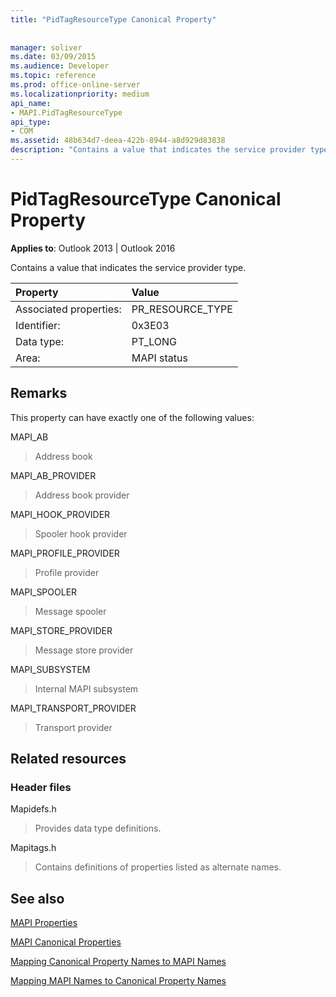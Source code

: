 ```yaml
---
title: "PidTagResourceType Canonical Property"
 
 
manager: soliver
ms.date: 03/09/2015
ms.audience: Developer
ms.topic: reference
ms.prod: office-online-server
ms.localizationpriority: medium
api_name:
- MAPI.PidTagResourceType
api_type:
- COM
ms.assetid: 48b634d7-deea-422b-8944-a8d929d83838
description: "Contains a value that indicates the service provider type for Outlook 2013 or Outlook 2016."
---
```


# PidTagResourceType Canonical Property

  
  
**Applies to**: Outlook 2013 | Outlook 2016 
  
Contains a value that indicates the service provider type.
  
|Property |Value |
|:-----|:-----|
|Associated properties:  <br/> |PR_RESOURCE_TYPE  <br/> |
|Identifier:  <br/> |0x3E03  <br/> |
|Data type:  <br/> |PT_LONG  <br/> |
|Area:  <br/> |MAPI status  <br/> |
   
## Remarks

This property can have exactly one of the following values:
  
MAPI_AB 
  
> Address book
    
MAPI_AB_PROVIDER 
  
> Address book provider
    
MAPI_HOOK_PROVIDER 
  
> Spooler hook provider
    
MAPI_PROFILE_PROVIDER 
  
> Profile provider
    
MAPI_SPOOLER 
  
> Message spooler
    
MAPI_STORE_PROVIDER 
  
> Message store provider
    
MAPI_SUBSYSTEM 
  
> Internal MAPI subsystem
    
MAPI_TRANSPORT_PROVIDER 
  
> Transport provider
    
## Related resources

### Header files

Mapidefs.h
  
> Provides data type definitions.
    
Mapitags.h
  
> Contains definitions of properties listed as alternate names.
    
## See also



[MAPI Properties](mapi-properties.md)
  
[MAPI Canonical Properties](mapi-canonical-properties.md)
  
[Mapping Canonical Property Names to MAPI Names](mapping-canonical-property-names-to-mapi-names.md)
  
[Mapping MAPI Names to Canonical Property Names](mapping-mapi-names-to-canonical-property-names.md)

